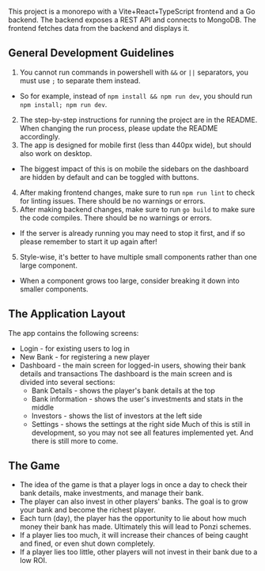 
This project is a monorepo with a Vite+React+TypeScript frontend and a Go backend. The backend exposes a REST API and connects to MongoDB. The frontend fetches data from the backend and displays it.

## General Development Guidelines

1. You cannot run commands in powershell with `&&` or `||` separators, you must use `;` to separate them instead.
  - So for example, instead of `npm install && npm run dev`, you should run `npm install; npm run dev`.
2. The step-by-step instructions for running the project are in the README. When changing the run process, please update the README accordingly.
3. The app is designed for mobile first (less than 440px wide), but should also work on desktop.
  - The biggest impact of this is on mobile the sidebars on the dashboard are hidden by default and can be toggled with buttons.
4. After making frontend changes, make sure to run `npm run lint` to check for linting issues. There should be no warnings or errors.
5. After making backend changes, make sure to run `go build` to make sure the code compiles. There should be no warnings or errors.
  - If the server is already running you may need to stop it first, and if so please remember to start it up again after!
5. Style-wise, it's better to have multiple small components rather than one large component.
  - When a component grows too large, consider breaking it down into smaller components.

## The Application Layout

The app contains the following screens:
- Login - for existing users to log in
- New Bank - for registering a new player
- Dashboard - the main screen for logged-in users, showing their bank details and transactions
The dashboard is the main screen and is divided into several sections:
  - Bank Details - shows the player's bank details at the top
  - Bank information - shows the user's investments and stats in the middle
  - Investors - shows the list of investors at the left side
  - Settings - shows the settings at the right side
Much of this is still in development, so you may not see all features implemented yet. And there is still more to come.

## The Game

- The idea of the game is that a player logs in once a day to check their bank details, make investments, and manage their bank. 
- The player can also invest in other players' banks. The goal is to grow your bank and become the richest player.
- Each turn (day), the player has the opportunity to lie about how much money their bank has made. Ultimately this will lead to Ponzi schemes.
- If a player lies too much, it will increase their chances of being caught and fined, or even shut down completely.
- If a player lies too little, other players will not invest in their bank due to a low ROI.